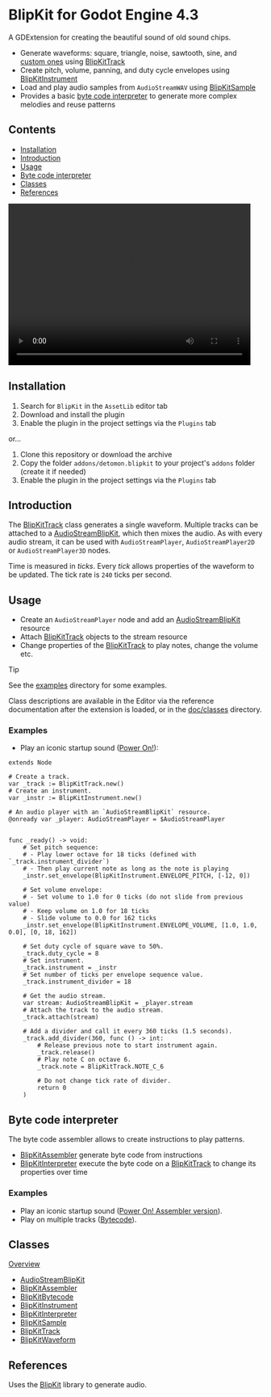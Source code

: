 # BlipKit for Godot Engine 4.3

A GDExtension for creating the beautiful sound of old sound chips.

- Generate waveforms: square, triangle, noise, sawtooth, sine, and [custom ones](doc/classes/BlipKitWaveform.md) using [BlipKitTrack](doc/classes/BlipKitTrack.md)
- Create pitch, volume, panning, and duty cycle envelopes using [BlipKitInstrument](doc/classes/BlipKitInstrument.md)
- Load and play audio samples from `AudioStreamWAV` using [BlipKitSample](doc/classes/BlipKitSample.md)
- Provides a basic [byte code interpreter](#byte_code_interpreter) to generate more complex melodies and reuse patterns

## Contents

- [Installation](#installation)
- [Introduction](#introduction)
- [Usage](#usage)
- [Byte code interpreter](#byte_code_interpreter)
- [Classes](#classes)
- [References](#references)

<video width="480" height="320" controls src="https://github.com/user-attachments/assets/8850dadc-935f-46f6-804c-f757b9a2467b">Power On!</video>

## Installation

1. Search for `BlipKit` in the `AssetLib` editor tab
2. Download and install the plugin
3. Enable the plugin in the project settings via the `Plugins` tab

or...

1. Clone this repository or download the archive
2. Copy the folder `addons/detomon.blipkit` to your project's `addons` folder (create it if needed)
3. Enable the plugin in the project settings via the `Plugins` tab

## Introduction

The [BlipKitTrack](doc/classes/BlipKitTrack.md) class generates a single waveform. Multiple tracks can be attached to a [AudioStreamBlipKit](doc/classes/AudioStreamBlipKit.md), which then mixes the audio. As with every audio stream, it can be used with `AudioStreamPlayer`, `AudioStreamPlayer2D` or `AudioStreamPlayer3D` nodes.

Time is measured in *ticks*. Every *tick* allows properties of the waveform to be updated. The tick rate is `240` ticks per second.

## Usage

- Create an `AudioStreamPlayer` node and add an [AudioStreamBlipKit](doc/classes/AudioStreamBlipKit.md) resource
- Attach [BlipKitTrack](doc/classes/BlipKitTrack.md) objects to the stream resource
- Change properties of the [BlipKitTrack](doc/classes/BlipKitTrack.md) to play notes, change the volume etc.

> [!TIP]
> See the [examples](examples) directory for some examples.
>
> Class descriptions are available in the Editor via the reference documentation after the extension is loaded, or in the [doc/classes](doc/classes) directory.

### Examples

- Play an iconic startup sound ([Power On!](examples/power_on)):

```gdscript
extends Node

# Create a track.
var _track := BlipKitTrack.new()
# Create an instrument.
var _instr := BlipKitInstrument.new()

# An audio player with an `AudioStreamBlipKit` resource.
@onready var _player: AudioStreamPlayer = $AudioStreamPlayer


func _ready() -> void:
	# Set pitch sequence:
	# - Play lower octave for 18 ticks (defined with `_track.instrument_divider`)
	# - Then play current note as long as the note is playing
	_instr.set_envelope(BlipKitInstrument.ENVELOPE_PITCH, [-12, 0])

	# Set volume envelope:
	# - Set volume to 1.0 for 0 ticks (do not slide from previous value)
	# - Keep volume on 1.0 for 18 ticks
	# - Slide volume to 0.0 for 162 ticks
	_instr.set_envelope(BlipKitInstrument.ENVELOPE_VOLUME, [1.0, 1.0, 0.0], [0, 18, 162])

	# Set duty cycle of square wave to 50%.
	_track.duty_cycle = 8
	# Set instrument.
	_track.instrument = _instr
	# Set number of ticks per envelope sequence value.
	_track.instrument_divider = 18

	# Get the audio stream.
	var stream: AudioStreamBlipKit = _player.stream
	# Attach the track to the audio stream.
	_track.attach(stream)

	# Add a divider and call it every 360 ticks (1.5 seconds).
	_track.add_divider(360, func () -> int:
		# Release previous note to start instrument again.
		_track.release()
		# Play note C on octave 6.
		_track.note = BlipKitTrack.NOTE_C_6

		# Do not change tick rate of divider.
		return 0
	)
```

## Byte code interpreter

The byte code assembler allows to create instructions to play patterns.

- [BlipKitAssembler](doc/classes/BlipKitAssembler.md) generate byte code from instructions
- [BlipKitInterpreter](doc/classes/BlipKitInterpreter.md) execute the byte code on a [BlipKitTrack](doc/classes/BlipKitTrack.md) to change its properties over time

### Examples

- Play an iconic startup sound ([Power On! Assembler version](examples/power_on_assembler)).
- Play on multiple tracks ([Bytecode](examples/bytecode)).

## Classes

[Overview](doc/classes)

- [AudioStreamBlipKit](doc/classes/AudioStreamBlipKit.md)
- [BlipKitAssembler](doc/classes/BlipKitAssembler.md)
- [BlipKitBytecode](doc/classes/BlipKitBytecode.md)
- [BlipKitInstrument](doc/classes/BlipKitInstrument.md)
- [BlipKitInterpreter](doc/classes/BlipKitInterpreter.md)
- [BlipKitSample](doc/classes/BlipKitSample.md)
- [BlipKitTrack](doc/classes/BlipKitTrack.md)
- [BlipKitWaveform](doc/classes/BlipKitWaveform.md)

## References

Uses the [BlipKit](https://github.com/detomon/BlipKit) library to generate audio.
